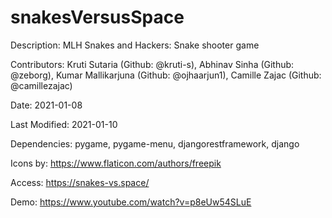 # snakesVersusSpace

Description: MLH Snakes and Hackers: Snake shooter game

Contributors: Kruti Sutaria (Github: @kruti-s), Abhinav Sinha (Github: @zeborg), Kumar Mallikarjuna (Github: @ojhaarjun1), Camille Zajac (Github: @camillezajac)

Date: 2021-01-08

Last Modified: 2021-01-10

Dependencies: pygame, pygame-menu, djangorestframework, django

Icons by: https://www.flaticon.com/authors/freepik

Access: https://snakes-vs.space/

Demo: https://www.youtube.com/watch?v=p8eUw54SLuE
